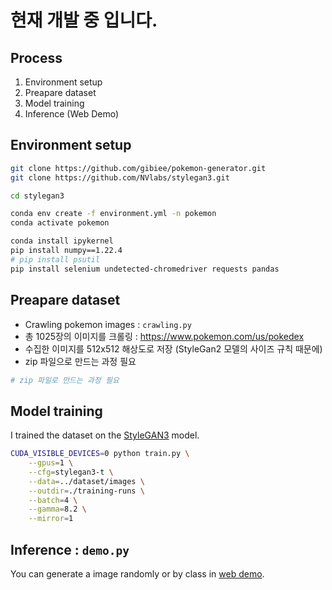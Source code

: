 # 현재 개발 중 입니다.

## Process
1. Environment setup
2. Preapare dataset
3. Model training
4. Inference (Web Demo)

## Environment setup
```sh
git clone https://github.com/gibiee/pokemon-generator.git
git clone https://github.com/NVlabs/stylegan3.git

cd stylegan3

conda env create -f environment.yml -n pokemon
conda activate pokemon

conda install ipykernel
pip install numpy==1.22.4
# pip install psutil
pip install selenium undetected-chromedriver requests pandas
```

## Preapare dataset
- Crawling pokemon images : `crawling.py`
- 총 1025장의 이미지를 크롤링 : https://www.pokemon.com/us/pokedex
- 수집한 이미지를 512x512 해상도로 저장 (StyleGan2 모델의 사이즈 규칙 때문에)
- zip 파일으로 만드는 과정 필요

```sh
# zip 파일로 만드는 과정 필요
```

## Model training
I trained the dataset on the [StyleGAN3](https://github.com/NVlabs/stylegan3.git) model.

```sh
CUDA_VISIBLE_DEVICES=0 python train.py \
    --gpus=1 \
    --cfg=stylegan3-t \
    --data=../dataset/images \
    --outdir=./training-runs \
    --batch=4 \
    --gamma=8.2 \
    --mirror=1
```

## Inference : `demo.py`
You can generate a image randomly or by class in [web demo](#web-demo).
